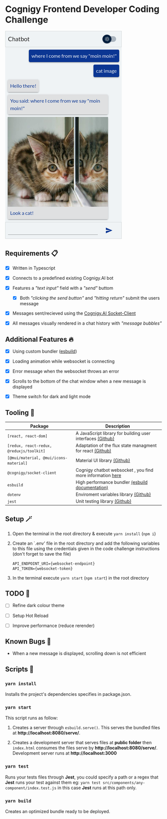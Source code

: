 # Cognigy Frontend Developer Coding Challenge

![Preview of the chatbot app](/screenshot/preview.png)

## Requirements :clipboard:

- [x] Written in Typescript

- [x] Connects to a predefined existing Cognigy.AI bot

- [x] Features a _"text input"_ field with a _"send"_ buttom

  - [x] Both _"clicking the send button"_ and _"hitting return"_ submit the users message

- [x] Messages sent/recieved using the [Cognigy.AI Socket-Client](https://github.com/Cognigy/SocketClient)

- [x] All messages visually rendered in a chat history with _"message bubbles"_

## Additional Features :fire:

- [x] Using custom bundler ([esbuild](https://esbuild.github.io/))

- [x] Loading animation while websocket is connecting

- [x] Error message when the websocket throws an error

- [x] Scrolls to the bottom of the chat window when a new message is displayed

- [x] Theme switch for dark and light mode

## Tooling :toolbox:

| Package                                  | Description                                                                                           |
| ---------------------------------------- | ----------------------------------------------------------------------------------------------------- |
| `[react, react-dom]`                     | A JavaScript library for building user interfaces [(Github)](https://github.com/facebook/react)       |
| `[redux, react-redux, @reduxjs/toolkit]` | Adaptation of the flux state managment for react [(Github)](https://github.com/reduxjs/redux)         |
| `[@mui/material, @mui/icons-material]`   | Material UI library [(Github)](https://github.com/mui/material-ui)                                    |
| `@cognigy/socket-client`                 | Cognigy chatbot websocket , you find more information [here](https://github.com/Cognigy/SocketClient) |
| `esbuild`                                | High performance bundler [(esbuild documentation)](https://esbuild.github.io/)                        |
| `dotenv`                                 | Enviroment variables library [(Github)](https://github.com/motdotla/dotenv)                           |
| `jest`                                   | Unit testing library [(Github)](https://github.com/facebook/jest)                                     |

## Setup :magic_wand:

1. Open the terminal in the root directory & execute `yarn install` (`npm i`)

1. Create an `.env' file in the root directory and add the following variables to this file using the credentials given in the code challenge instructions (don't forget to save the file)

   ```env
   API_ENDPOINT_URI={websocket-endpoint}
   API_TOKEN={websocket-token}
   ```

1. In the terminal execute `yarn start` (`npm start`) in the root directory

## TODO :construction:

- [ ] Refine dark colour theme

- [ ] Setup Hot Reload

- [ ] Improve performance (reduce rerender)

## Known Bugs :lady_beetle:

- When a new message is displayed, scrolling down is not efficient

## Scripts :scroll:

### `yarn install`

Installs the project's dependencies specifies in package.json.

### `yarn start`

This script runs as follow:

1. Creates a server through `esbuild.serve()`. This serves the bundled files at **http://localhost:8080/serve/**.

2. Creates a development server that serves files at **public folder** then `index.html` consumes the files serve by **http://localhost:8080/serve/**. Development server runs at **http://localhost:3000**

### `yarn test`

Runs your tests files through **Jest**, you could specify a path or a regex that **Jest** runs your test against them eg: `yarn test src/components/any-component/index.test.js` in this case **Jest** runs at this path only.

### `yarn build`

Creates an optimized bundle ready to be deployed.
